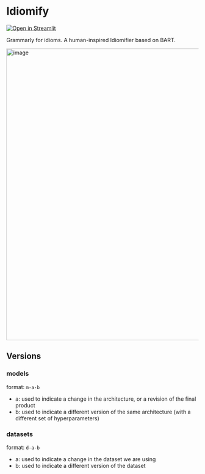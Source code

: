 # Idiomify
[![Open in Streamlit](https://static.streamlit.io/badges/streamlit_badge_black_white.svg)](https://huggingface.co/spaces/eubinecto/idiomify)


Grammarly for idioms. A human-inspired Idiomifier based on BART.



<img width="764" alt="image" src="https://user-images.githubusercontent.com/56193069/156941205-830b53aa-a3e6-4263-be03-e568124a256e.png">


## Versions
### models
format: `m-a-b`
- a: used to indicate a change in the architecture, or a revision of the final product
- b: used to indicate a different version of the same architecture (with a different set of hyperparameters)


### datasets
format: `d-a-b`
- a: used to indicate a change in the dataset we are using
- b: used to indicate a different version of the dataset
